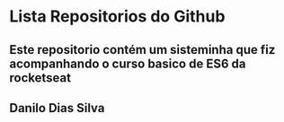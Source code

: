 # Lista Repositorios do Github

## Este repositorio contém um sisteminha que fiz acompanhando o curso basico de ES6 da rocketseat

## Danilo Dias Silva

